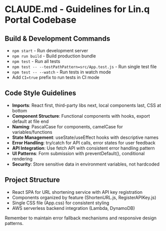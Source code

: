 # CLAUDE.md - Guidelines for Lin.q Portal Codebase

## Build & Development Commands
- `npm start` - Run development server
- `npm run build` - Build production bundle
- `npm test` - Run all tests
- `npm test -- --testPathPattern=src/App.test.js` - Run single test file
- `npm test -- --watch` - Run tests in watch mode
- Add `CI=true` prefix to run tests in CI mode

## Code Style Guidelines
- **Imports**: React first, third-party libs next, local components last, CSS at bottom
- **Component Structure**: Functional components with hooks, export default at file end
- **Naming**: PascalCase for components, camelCase for variables/functions
- **State Management**: useState/useEffect hooks with descriptive names
- **Error Handling**: try/catch for API calls, error states for user feedback
- **API Integration**: Use fetch API with consistent error handling pattern
- **UI Patterns**: Form submission with preventDefault(), conditional rendering
- **Security**: Store sensitive data in environment variables, not hardcoded

## Project Structure
- React SPA for URL shortening service with API key registration
- Components organized by feature (ShortenURL.js, RegisterAPIKey.js)
- Single CSS file (App.css) for consistent styling
- AWS serverless backend integration (Lambda, DynamoDB)

Remember to maintain error fallback mechanisms and responsive design patterns.